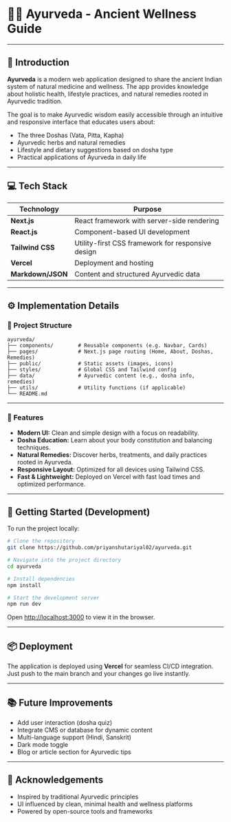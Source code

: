 # 🧘‍♂️ Ayurveda - Ancient Wellness Guide

---

## 📝 Introduction

**Ayurveda** is a modern web application designed to share the ancient Indian system of natural medicine and wellness. The app provides knowledge about holistic health, lifestyle practices, and natural remedies rooted in Ayurvedic tradition.

The goal is to make Ayurvedic wisdom easily accessible through an intuitive and responsive interface that educates users about:
- The three Doshas (Vata, Pitta, Kapha)
- Ayurvedic herbs and natural remedies
- Lifestyle and dietary suggestions based on dosha type
- Practical applications of Ayurveda in daily life

---

## 💻 Tech Stack

| Technology     | Purpose                                           |
|----------------|---------------------------------------------------|
| **Next.js**    | React framework with server-side rendering        |
| **React.js**   | Component-based UI development                    |
| **Tailwind CSS** | Utility-first CSS framework for responsive design |
| **Vercel**     | Deployment and hosting                            |
| **Markdown/JSON** | Content and structured Ayurvedic data           |

---

## ⚙️ Implementation Details

### 📁 Project Structure

```
ayurveda/
├── components/        # Reusable components (e.g. Navbar, Cards)
├── pages/             # Next.js page routing (Home, About, Doshas, Remedies)
├── public/            # Static assets (images, icons)
├── styles/            # Global CSS and Tailwind config
├── data/              # Ayurvedic content (e.g., dosha info, remedies)
├── utils/             # Utility functions (if applicable)
└── README.md
```

---

### 🌿 Features

- **Modern UI:** Clean and simple design with a focus on readability.
- **Dosha Education:** Learn about your body constitution and balancing techniques.
- **Natural Remedies:** Discover herbs, treatments, and daily practices rooted in Ayurveda.
- **Responsive Layout:** Optimized for all devices using Tailwind CSS.
- **Fast & Lightweight:** Deployed on Vercel with fast load times and optimized performance.

---

## 🚀 Getting Started (Development)

To run the project locally:

```bash
# Clone the repository
git clone https://github.com/priyanshutariyal02/ayurveda.git

# Navigate into the project directory
cd ayurveda

# Install dependencies
npm install

# Start the development server
npm run dev
```

Open [http://localhost:3000](http://localhost:3000) to view it in the browser.

---

## 📦 Deployment

The application is deployed using **Vercel** for seamless CI/CD integration. Just push to the main branch and your changes go live instantly.

---

## 📚 Future Improvements

- Add user interaction (dosha quiz)
- Integrate CMS or database for dynamic content
- Multi-language support (Hindi, Sanskrit)
- Dark mode toggle
- Blog or article section for Ayurvedic tips

---

## 🙏 Acknowledgements

- Inspired by traditional Ayurvedic principles
- UI influenced by clean, minimal health and wellness platforms
- Powered by open-source tools and frameworks
